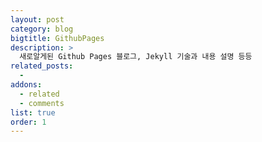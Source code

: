 ```yaml
---
layout: post
category: blog
bigtitle: GithubPages
description: >
  새로알게된 Github Pages 블로그, Jekyll 기술과 내용 설명 등등
related_posts:
  -
addons:
  - related
  - comments
list: true
order: 1
---
```

